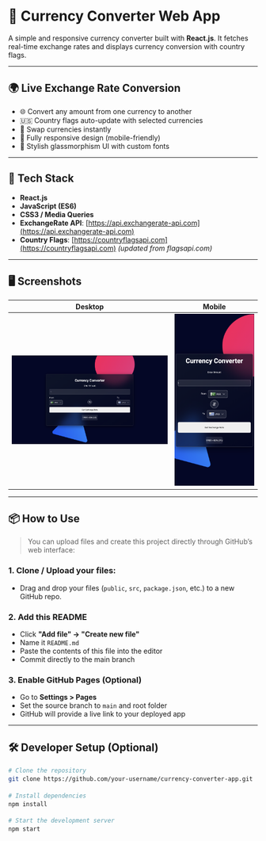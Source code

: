 # 💱 Currency Converter Web App

A simple and responsive currency converter built with **React.js**. It fetches real-time exchange rates and displays currency conversion with country flags.

---

## 🌍 Live Exchange Rate Conversion

- 🌐 Convert any amount from one currency to another
- 🇺🇸 Country flags auto-update with selected currencies
- 🔄 Swap currencies instantly
- 📱 Fully responsive design (mobile-friendly)
- 🎨 Stylish glassmorphism UI with custom fonts

---

## 🚀 Tech Stack

- **React.js**
- **JavaScript (ES6)**
- **CSS3 / Media Queries**
- **ExchangeRate API**: [https://api.exchangerate-api.com](https://api.exchangerate-api.com)
- **Country Flags**: [https://countryflagsapi.com](https://countryflagsapi.com) *(updated from flagsapi.com)*

---

## 🖥️ Screenshots

| Desktop | Mobile |
|--------|--------|
| ![Desktop View](./public/Desktopview.png) | ![Mobile View](./public/Mobileview.png) |

---

## 📦 How to Use

> You can upload files and create this project directly through GitHub’s web interface:

### 1. Clone / Upload your files:
- Drag and drop your files (`public`, `src`, `package.json`, etc.) to a new GitHub repo.

### 2. Add this README
- Click **"Add file" → "Create new file"**
- Name it `README.md`
- Paste the contents of this file into the editor
- Commit directly to the main branch

### 3. Enable GitHub Pages (Optional)
- Go to **Settings > Pages**
- Set the source branch to `main` and root folder
- GitHub will provide a live link to your deployed app

---

## 🛠️ Developer Setup (Optional)

```bash
# Clone the repository
git clone https://github.com/your-username/currency-converter-app.git

# Install dependencies
npm install

# Start the development server
npm start
